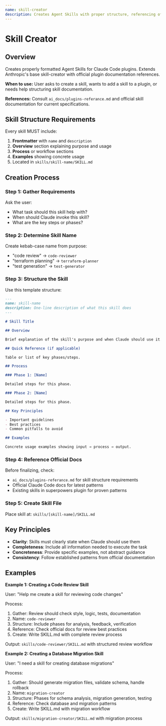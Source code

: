 ```yaml
---
name: skill-creator
description: Creates Agent Skills with proper structure, referencing official Claude Code documentation for accuracy
---
```


# Skill Creator

## Overview

Creates properly formatted Agent Skills for Claude Code plugins. Extends Anthropic's base skill-creator with official plugin documentation references.

**When to use:** User asks to create a skill, wants to add a skill to a plugin, or needs help structuring skill documentation.

**References:** Consult `ai_docs/plugins-referance.md` and official skill documentation for current specifications.

## Skill Structure Requirements

Every skill MUST include:

1. **Frontmatter** with `name` and `description`
2. **Overview** section explaining purpose and usage
3. **Process** or workflow sections
4. **Examples** showing concrete usage
5. Located in `skills/skill-name/SKILL.md`

## Creation Process

### Step 1: Gather Requirements

Ask the user:

- What task should this skill help with?
- When should Claude invoke this skill?
- What are the key steps or phases?

### Step 2: Determine Skill Name

Create kebab-case name from purpose:

- "code review" → `code-reviewer`
- "terraform planning" → `terraform-planner`
- "test generation" → `test-generator`

### Step 3: Structure the Skill

Use this template structure:

```markdown
---
name: skill-name
description: One-line description of what this skill does
---

# Skill Title

## Overview

Brief explanation of the skill's purpose and when Claude should use it.

## Quick Reference (if applicable)

Table or list of key phases/steps.

## Process

### Phase 1: [Name]

Detailed steps for this phase.

### Phase 2: [Name]

Detailed steps for this phase.

## Key Principles

- Important guidelines
- Best practices
- Common pitfalls to avoid

## Examples

Concrete usage examples showing input → process → output.
```

### Step 4: Reference Official Docs

Before finalizing, check:

- `ai_docs/plugins-referance.md` for skill structure requirements
- Official Claude Code docs for latest patterns
- Existing skills in superpowers plugin for proven patterns

### Step 5: Create Skill File

Place skill at: `skills/[skill-name]/SKILL.md`

## Key Principles

- **Clarity**: Skills must clearly state when Claude should use them
- **Completeness**: Include all information needed to execute the task
- **Concreteness**: Provide specific examples, not abstract guidance
- **Consistency**: Follow established patterns from official documentation

## Examples

**Example 1: Creating a Code Review Skill**

User: "Help me create a skill for reviewing code changes"

Process:

1. Gather: Review should check style, logic, tests, documentation
2. Name: `code-reviewer`
3. Structure: Include phases for analysis, feedback, verification
4. Reference: Check official docs for review best practices
5. Create: Write SKILL.md with complete review process

Output: `skills/code-reviewer/SKILL.md` with structured review workflow

**Example 2: Creating a Database Migration Skill**

User: "I need a skill for creating database migrations"

Process:

1. Gather: Should generate migration files, validate schema, handle rollback
2. Name: `migration-creator`
3. Structure: Phases for schema analysis, migration generation, testing
4. Reference: Check database and migration patterns
5. Create: Write SKILL.md with migration workflow

Output: `skills/migration-creator/SKILL.md` with migration process
